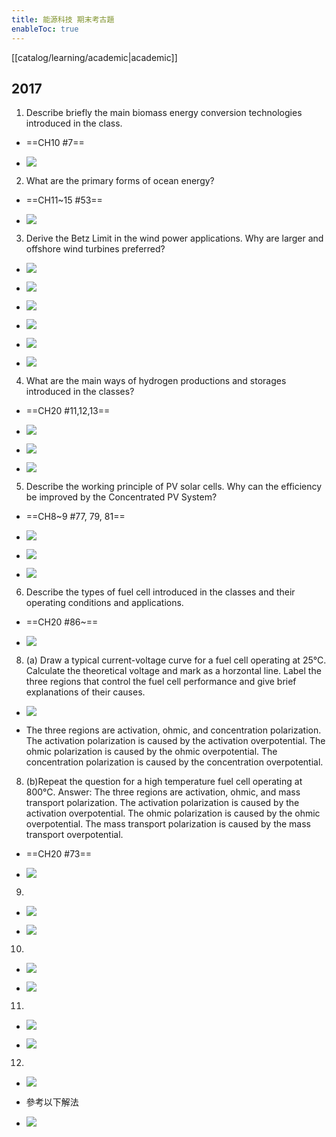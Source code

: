```yaml
---
title: 能源科技 期末考古題
enableToc: true
---
```

[[catalog/learning/academic|academic]]

## 2017

1. Describe briefly the main biomass energy conversion technologies introduced in the class.

- ==CH10 #7==

- ![](images/能源科技/engtech_1.jpg)

2. What are the primary forms of ocean energy?

- ==CH11~15 #53==

- ![](images/能源科技/engtech_2.jpg)

3. Derive the Betz Limit in the wind power applications. Why are larger and offshore wind turbines preferred?

- ![](images/能源科技/engtech_3.png)

- ![](images/能源科技/engtech_4.jpg)

- ![](images/能源科技/engtech_5.png)

- ![](images/能源科技/engtech_6.jpg)

- ![](images/能源科技/engtech_7.png)

- ![](images/能源科技/engtech_8.png)

4. What are the main ways of hydrogen productions and storages introduced in the classes?

- ==CH20 #11,12,13==

- ![](images/能源科技/engtech_11.jpg)

- ![](images/能源科技/engtech_9.jpg)

- ![](images/能源科技/engtech_10.jpg)


5. Describe the working principle of PV solar cells. Why can the efficiency be improved by the Concentrated PV System?

- ==CH8~9 #77, 79, 81==

- ![](images/能源科技/engtech_14.jpg)

- ![](images/能源科技/engtech_12.jpg)

- ![](images/能源科技/engtech_13.jpg)


6. Describe the types of fuel cell introduced in the classes and their operating conditions and applications.

- ==CH20 #86~==

- ![](images/能源科技/engtech_15.jpg)

8. (a) Draw a typical current-voltage curve for a fuel cell operating at 25°C. Calculate the theoretical voltage and mark as a horzontal line. Label the three regions that control the fuel cell performance and give brief explanations of their causes.

- ![](images/能源科技/engtech_16.jpg)

- The three regions are activation, ohmic, and concentration polarization. The activation polarization is caused by the activation overpotential. The ohmic polarization is caused by the ohmic overpotential. The concentration polarization is caused by the concentration overpotential.

8. (b)Repeat the question for a high temperature fuel cell operating at 800°C.
Answer: The three regions are activation, ohmic, and mass transport polarization. The activation polarization is caused by the activation overpotential. The ohmic polarization is caused by the ohmic overpotential. The mass transport polarization is caused by the mass transport overpotential.

- ==CH20 #73==

- ![](images/能源科技/engtech_17.jpg)

9. 

- ![](images/能源科技/engtech_18.png)

- ![](images/能源科技/engtech_19.jpg)

10. 

- ![](images/能源科技/engtech_20.png)

- ![](images/能源科技/engtech_21.jpg)

11.

- ![](images/能源科技/engtech_22.png)

- ![](images/能源科技/engtech_23.jpg)

12.

- ![](images/能源科技/engtech_24.png)

- 參考以下解法
- ![](images/能源科技/engtech_25.jpg)
